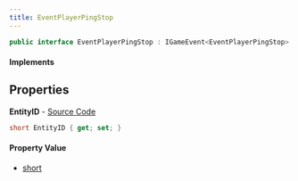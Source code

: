 ```yaml
---
title: EventPlayerPingStop
---
```


```csharp
public interface EventPlayerPingStop : IGameEvent<EventPlayerPingStop>
```

#### Implements

## Properties

**EntityID** - [Source Code](https://github.com/swiftly-solution/swiftlys2/blob/main/managed/src/SwiftlyS2.Generated/GameEvents/Interfaces/EventPlayerPingStop.cs#L21)

```csharp
short EntityID { get; set; }
```

#### Property Value

- [short](https://learn.microsoft.com/dotnet/api/system.int16)

